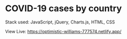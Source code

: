 # COVID-19 cases by country

Stack used: JavaScript, jQuery, Charts.js, HTML, CSS

View Live: https://optimistic-williams-777574.netlify.app/
